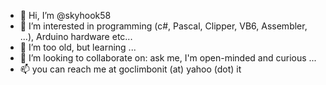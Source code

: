- 👋 Hi, I’m @skyhook58
- 👀 I’m interested in programming (c#, Pascal, Clipper, VB6, Assembler, ...), Arduino hardware etc...
- 🌱 I’m too old, but learning ...
- 💞️ I’m looking to collaborate on: ask me, I'm open-minded and curious ...
- 📫 you can reach me at goclimbonit (at) yahoo (dot) it

<!---
skyhook58/skyhook58 is a ✨ special ✨ repository because its `README.md` (this file) appears on your GitHub profile.
You can click the Preview link to take a look at your changes.
--->

